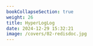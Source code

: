 ```yaml
---
bookCollapseSection: true
weight: 26
title: HyperLogLog
date: 2024-12-29 15:32:21
image: /covers/02-redisdoc.jpg
---
```

